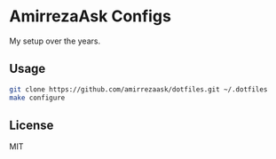 # AmirrezaAsk Configs
My setup over the years.

## Usage
```bash
git clone https://github.com/amirrezaask/dotfiles.git ~/.dotfiles
make configure
```

## License
MIT
